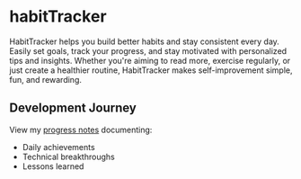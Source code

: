 # habitTracker
HabitTracker helps you build better habits and stay consistent every day. Easily set goals, track your progress, and stay motivated with personalized tips and insights. Whether you're aiming to read more, exercise regularly, or just create a healthier routine, HabitTracker makes self-improvement simple, fun, and rewarding.


## Development Journey
View my [progress notes](progress.md) documenting:
- Daily achievements
- Technical breakthroughs
- Lessons learned